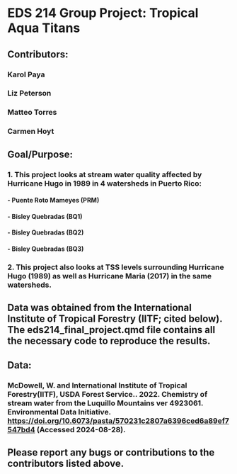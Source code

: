 # EDS 214 Group Project: Tropical Aqua Titans
## Contributors:
### Karol Paya
### Liz Peterson
### Matteo Torres
### Carmen Hoyt

## Goal/Purpose:
### 1. This project looks at stream water quality affected by Hurricane Hugo in 1989 in 4 watersheds in Puerto Rico:
#### - Puente Roto Mameyes (PRM)
#### - Bisley Quebradas (BQ1)
#### - Bisley Quebradas (BQ2) 
#### - Bisley Quebradas (BQ3) 

### 2. This project also looks at TSS levels surrounding Hurricane Hugo (1989) as well as Hurricane Maria (2017) in the same watersheds.

## Data was obtained from the International Institute of Tropical Forestry (IITF; cited below). The eds214_final_project.qmd file contains all the necessary code to reproduce the results.

## Data:
### McDowell, W. and International Institute of Tropical Forestry(IITF), USDA Forest Service.. 2022. Chemistry of stream water from the Luquillo Mountains ver 4923061. Environmental Data Initiative. https://doi.org/10.6073/pasta/570231c2807a6396ced6a89ef7547bd4 (Accessed 2024-08-28).

## Please report any bugs or contributions to the contributors listed above.
